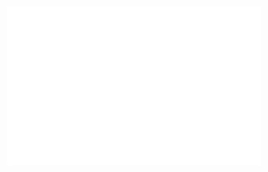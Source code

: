 <!-- Tokru-0204 -->
<a href="#" target="_blank">
  <img src="svg/Tokru-0204.svg" width="1200" alt="Tokru-0204-official" />
</a>


